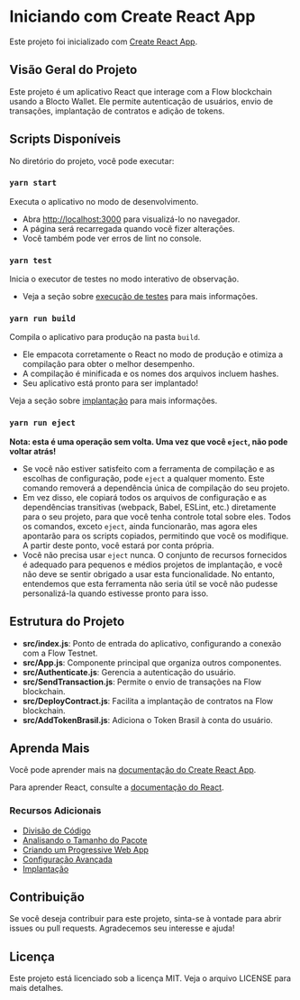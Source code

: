 # Iniciando com Create React App

Este projeto foi inicializado com [Create React App](https://github.com/facebook/create-react-app).

## Visão Geral do Projeto

Este projeto é um aplicativo React que interage com a Flow blockchain usando a Blocto Wallet. Ele permite autenticação de usuários, envio de transações, implantação de contratos e adição de tokens.

## Scripts Disponíveis

No diretório do projeto, você pode executar:

### `yarn start`

Executa o aplicativo no modo de desenvolvimento.

- Abra [http://localhost:3000](http://localhost:3000/) para visualizá-lo no navegador.
- A página será recarregada quando você fizer alterações.
- Você também pode ver erros de lint no console.

### `yarn test`

Inicia o executor de testes no modo interativo de observação.

- Veja a seção sobre [execução de testes](https://facebook.github.io/create-react-app/docs/running-tests) para mais informações.

### `yarn run build`

Compila o aplicativo para produção na pasta `build`.

- Ele empacota corretamente o React no modo de produção e otimiza a compilação para obter o melhor desempenho.
- A compilação é minificada e os nomes dos arquivos incluem hashes.
- Seu aplicativo está pronto para ser implantado!

Veja a seção sobre [implantação](https://facebook.github.io/create-react-app/docs/deployment) para mais informações.

### `yarn run eject`

**Nota: esta é uma operação sem volta. Uma vez que você `eject`, não pode voltar atrás!**

- Se você não estiver satisfeito com a ferramenta de compilação e as escolhas de configuração, pode `eject` a qualquer momento. Este comando removerá a dependência única de compilação do seu projeto.
- Em vez disso, ele copiará todos os arquivos de configuração e as dependências transitivas (webpack, Babel, ESLint, etc.) diretamente para o seu projeto, para que você tenha controle total sobre eles. Todos os comandos, exceto `eject`, ainda funcionarão, mas agora eles apontarão para os scripts copiados, permitindo que você os modifique. A partir deste ponto, você estará por conta própria.
- Você não precisa usar `eject` nunca. O conjunto de recursos fornecidos é adequado para pequenos e médios projetos de implantação, e você não deve se sentir obrigado a usar esta funcionalidade. No entanto, entendemos que esta ferramenta não seria útil se você não pudesse personalizá-la quando estivesse pronto para isso.

## Estrutura do Projeto

- **src/index.js**: Ponto de entrada do aplicativo, configurando a conexão com a Flow Testnet.
- **src/App.js**: Componente principal que organiza outros componentes.
- **src/Authenticate.js**: Gerencia a autenticação do usuário.
- **src/SendTransaction.js**: Permite o envio de transações na Flow blockchain.
- **src/DeployContract.js**: Facilita a implantação de contratos na Flow blockchain.
- **src/AddTokenBrasil.js**: Adiciona o Token Brasil à conta do usuário.

## Aprenda Mais

Você pode aprender mais na [documentação do Create React App](https://facebook.github.io/create-react-app/docs/getting-started).

Para aprender React, consulte a [documentação do React](https://reactjs.org/).

### Recursos Adicionais

- [Divisão de Código](https://facebook.github.io/create-react-app/docs/code-splitting)
- [Analisando o Tamanho do Pacote](https://facebook.github.io/create-react-app/docs/analyzing-the-bundle-size)
- [Criando um Progressive Web App](https://facebook.github.io/create-react-app/docs/making-a-progressive-web-app)
- [Configuração Avançada](https://facebook.github.io/create-react-app/docs/advanced-configuration)
- [Implantação](https://facebook.github.io/create-react-app/docs/deployment)

## Contribuição

Se você deseja contribuir para este projeto, sinta-se à vontade para abrir issues ou pull requests. Agradecemos seu interesse e ajuda!

## Licença

Este projeto está licenciado sob a licença MIT. Veja o arquivo LICENSE para mais detalhes.
